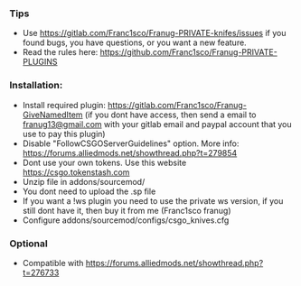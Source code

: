 ### Tips
* Use https://gitlab.com/Franc1sco/Franug-PRIVATE-knifes/issues if you found bugs, you have questions, or you want a new feature.
* Read the rules here: https://github.com/Franc1sco/Franug-PRIVATE-PLUGINS

### Installation:
* Install required plugin: https://gitlab.com/Franc1sco/Franug-GiveNamedItem (if you dont have access, then send a email to franug13@gmail.com with your gitlab email and paypal account that you use to pay this plugin)
* Disable "FollowCSGOServerGuidelines" option. More info: https://forums.alliedmods.net/showthread.php?t=279854
* Dont use your own tokens. Use this website https://csgo.tokenstash.com
* Unzip file in addons/sourcemod/
* You dont need to upload the .sp file
* If you want a !ws plugin you need to use the private ws version, if you still dont have it, then buy it from me (Franc1sco franug)
* Configure addons/sourcemod/configs/csgo_knives.cfg


### Optional

* Compatible with https://forums.alliedmods.net/showthread.php?t=276733